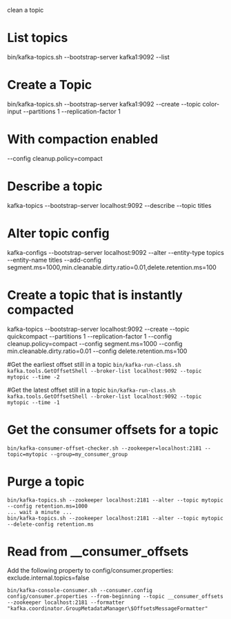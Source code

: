 clean a topic

# List topics
bin/kafka-topics.sh --bootstrap-server kafka1:9092 --list

# Create a Topic
bin/kafka-topics.sh --bootstrap-server kafka1:9092 --create --topic color-input --partitions 1 --replication-factor 1

# With compaction enabled
--config cleanup.policy=compact

# Describe a topic
kafka-topics --bootstrap-server localhost:9092 --describe --topic titles

# Alter topic config
kafka-configs --bootstrap-server localhost:9092 --alter --entity-type topics --entity-name titles --add-config segment.ms=1000,min.cleanable.dirty.ratio=0.01,delete.retention.ms=100

# Create a topic that is instantly compacted
kafka-topics --bootstrap-server localhost:9092 --create --topic quickcompact --partitions 1 --replication-factor 1 --config cleanup.policy=compact --config segment.ms=1000 --config min.cleanable.dirty.ratio=0.01 --config delete.retention.ms=100

#Get the earliest offset still in a topic
`bin/kafka-run-class.sh kafka.tools.GetOffsetShell --broker-list localhost:9092 --topic mytopic --time -2`

#Get the latest offset still in a topic
`bin/kafka-run-class.sh kafka.tools.GetOffsetShell --broker-list localhost:9092 --topic mytopic --time -1`

# Get the consumer offsets for a topic
`bin/kafka-consumer-offset-checker.sh --zookeeper=localhost:2181 --topic=mytopic --group=my_consumer_group`

# Purge a topic
```
bin/kafka-topics.sh --zookeeper localhost:2181 --alter --topic mytopic --config retention.ms=1000
... wait a minute ...
bin/kafka-topics.sh --zookeeper localhost:2181 --alter --topic mytopic --delete-config retention.ms
```

# Read from __consumer_offsets
Add the following property to config/consumer.properties: exclude.internal.topics=false
```
bin/kafka-console-consumer.sh --consumer.config config/consumer.properties --from-beginning --topic __consumer_offsets --zookeeper localhost:2181 --formatter "kafka.coordinator.GroupMetadataManager\$OffsetsMessageFormatter"
```
